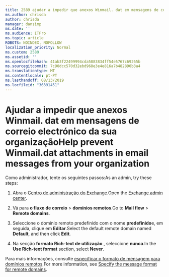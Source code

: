 ```yaml
---
title: 2589 ajudar a impedir que anexos Winmail. dat em mensagens de correio electrónico da sua organização
ms.author: chrisda
author: chrisda
manager: dansimp
ms.date: ''
ms.audience: ITPro
ms.topic: article
ROBOTS: NOINDEX, NOFOLLOW
localization_priority: Normal
ms.custom: 2589
ms.assetid: ''
ms.openlocfilehash: 41ab3f22499994cda5883834ff54e5767c69265b
ms.sourcegitcommit: 7c90dcc570d32ebd968e3e4e816a7b482890b3a4
ms.translationtype: MT
ms.contentlocale: pt-PT
ms.lasthandoff: 08/13/2019
ms.locfileid: "36391451"
---
```

# <a name="help-prevent-winmaildat-attachments-in-email-messages-from-your-organization"></a><span data-ttu-id="31afd-102">Ajudar a impedir que anexos Winmail. dat em mensagens de correio electrónico da sua organização</span><span class="sxs-lookup"><span data-stu-id="31afd-102">Help prevent Winmail.dat attachments in email messages from your organization</span></span>

<span data-ttu-id="31afd-103">Como administrador, tente os seguintes passos:</span><span class="sxs-lookup"><span data-stu-id="31afd-103">As an admin, try these steps:</span></span>

1. <span data-ttu-id="31afd-104">Abra o [Centro de administração do Exchange](https://outlook.office365.com/ecp/).</span><span class="sxs-lookup"><span data-stu-id="31afd-104">Open the [Exchange admin center](https://outlook.office365.com/ecp/).</span></span>

2. <span data-ttu-id="31afd-105">Vá para **o fluxo de correio** > **domínios remotos**.</span><span class="sxs-lookup"><span data-stu-id="31afd-105">Go to **Mail flow** > **Remote domains**.</span></span>

3. <span data-ttu-id="31afd-106">Seleccione o domínio remoto predefinido com o nome **predefinido**e, em seguida, clique em **Editar**.</span><span class="sxs-lookup"><span data-stu-id="31afd-106">Select the default remote domain named **Default**, and then click **Edit**.</span></span>

4. <span data-ttu-id="31afd-107">Na secção **formato Rich-text de utilização** , seleccione **nunca**.</span><span class="sxs-lookup"><span data-stu-id="31afd-107">In the **Use Rich-text format** section, select **Never**.</span></span>

<span data-ttu-id="31afd-108">Para mais informações, consulte [especificar o formato de mensagem para domínios remotos](https://docs.microsoft.com/Exchange/mail-flow-best-practices/remote-domains/remote-domains#specifying-message-format).</span><span class="sxs-lookup"><span data-stu-id="31afd-108">For more information, see [Specify the message format for remote domains](https://docs.microsoft.com/Exchange/mail-flow-best-practices/remote-domains/remote-domains#specifying-message-format).</span></span>
